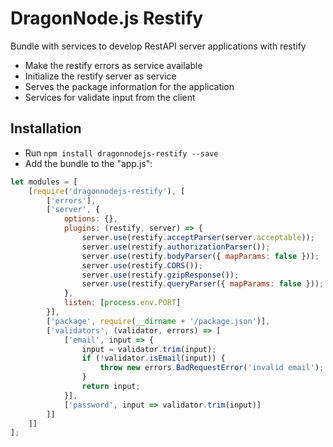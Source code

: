 # DragonNode.js Restify
Bundle with services to develop RestAPI server applications with restify
- Make the restify errors as service available
- Initialize the restify server as service
- Serves the package information for the application
- Services for validate input from the client

## Installation
- Run ```npm install dragonnodejs-restify --save```
- Add the bundle to the "app.js":
```javascript
let modules = [
    [require('dragonnodejs-restify'), [
        ['errors'],
        ['server', {
            options: {},
            plugins: (restify, server) => {
                server.use(restify.acceptParser(server.acceptable));
                server.use(restify.authorizationParser());
                server.use(restify.bodyParser({ mapParams: false }));
                server.use(restify.CORS());
                server.use(restify.gzipResponse());
                server.use(restify.queryParser({ mapParams: false }));
            },
            listen: [process.env.PORT]
        }],
        ['package', require(__dirname + '/package.json')],
        ['validators', (validator, errors) => [
            ['email', input => {
                input = validator.trim(input);
                if (!validator.isEmail(input)) {
                    throw new errors.BadRequestError('invalid email');
                }
                return input;
            }],
            ['password', input => validator.trim(input)]
        ]]
    ]]
];
```
